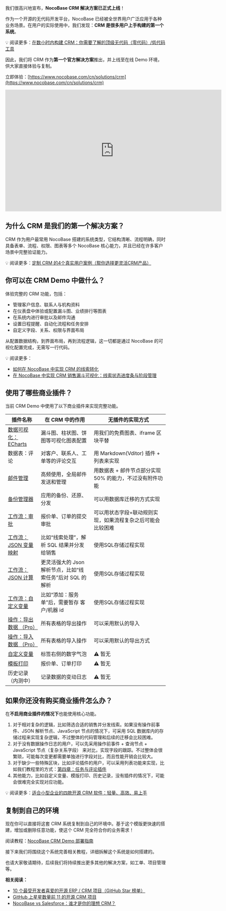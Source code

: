 我们很高兴地宣布，**NocoBase CRM  解决方案已正式上线**！

作为一个开源的无代码开发平台，NocoBase 已经被全世界用户广泛应用于各种业务场景。在用户的实际使用中，我们发现：**CRM 是很多用户上手构建的第一个系统**。

💡 阅读更多：[在数小时内构建 CRM：你需要了解的顶级无代码（零代码）/低代码工具](https://www.nocobase.com/cn/blog/low-code-no-code-crm-builder)

因此，我们将 CRM 作为**第一个官方解决方案**推出，并上线至在线 Demo 环境，供大家直接体验与复制。

立即体验：[https://www.nocobase.com/cn/solutions/crm](https://www.nocobase.com/cn/solutions/crm)

<iframe width="679" height="382" src="https://www.bilibili.com/video/BV1hJuHzHEg9/?share_source=copy_web&vd_source=24cb19db89fdbad2680a564b48441fa2" title="NocoBase CRM 解决方案正式上线！" frameborder="0" allow="accelerometer; autoplay; clipboard-write; encrypted-media; gyroscope; picture-in-picture; web-share" referrerpolicy="strict-origin-when-cross-origin" allowfullscreen></iframe>

## 为什么 CRM 是我们的第一个解决方案？

CRM 作为用户最常用 NocoBase 搭建的系统类型，它结构清晰、流程明确，同时具备表单、流程、权限、图表等多个 NocoBase 核心能力，并且已经在许多客户场景中完整验证能力。

💡 阅读更多：[定制 CRM 的4个真实用户案例（帮你选择更灵活CRM产品）](https://www.nocobase.com/cn/blog/custom-crm-case-studies)

## 你可以在 CRM Demo 中做什么？

体验完整的 CRM 功能，包括：

* 管理客户信息、联系人与机构资料
* 在仪表盘中体验或配置漏斗图、业绩排行等图表
* 在系统内进行审批以及邮件沟通
* 设置日程提醒、自动化流程和任务安排
* 自定义字段、关系、权限与界面布局

从配置数据结构，到界面布局，再到流程逻辑，这一切都是通过 NocoBase 的可视化配置完成，无需写一行代码。

💡 阅读更多：

* [如何在 NocoBase 中实现 CRM 的线索转化](https://www.nocobase.com/cn/tutorials/how-to-implement-lead-conversion-in-nocobase)
* [在 NocoBase 中实现 CRM 销售漏斗可视化：线索状态进度条与阶段管理](https://www.nocobase.com/cn/tutorials/nocobase-crm-sales-pipeline-visualization-lead-status-progress-bar)

## 使用了哪些商业插件？

当前 CRM Demo 中使用了以下商业插件来实现完整功能。


| 插件名称                                                                                            | 在 CRM 中的作用                                             | 无插件的实现方式                                            |
| --------------------------------------------------------------------------------------------------- | ----------------------------------------------------------- | ----------------------------------------------------------- |
| [数据可视化：ECharts](https://docs-cn.nocobase.com/handbook/data-visualization-echarts)             | 漏斗图、柱状图、饼图等可视化图表配置                        | 用我们的免费图表、iframe 区块平替                           |
| 数据表：评论                                                                                        | 对客户、联系人、工单等的评论交互                            | 用 Markdown(Vditor) 插件 + 列表来实现                       |
| [邮件管理](https://docs-cn.nocobase.com/handbook/email-manager/usage-admin)                         | 高频使用，全局邮件发送和管理                                | 用数据表 + 邮件节点部分实现 50% 的能力，不过没有附件功能    |
| [备份管理器](https://docs-cn.nocobase.com/handbook/backups)                                         | 应用的备份、还原、分发                                      | 可以用数据库迁移的方式实现                                  |
| [工作流：审批](https://docs-cn.nocobase.com/handbook/workflow/triggers/approval)                    | 报价单、订单的提交审批                                      | 可以用状态字段+联动规则实现，如果流程复杂之后可能会比较困难 |
| [工作流：JSON 变量映射](https://docs-cn.nocobase.com/handbook/workflow/nodes/json-variable-mapping) | 比如“线索处理”，解析 SQL 结果并分发给销售                 | 使用SQL存储过程实现                                         |
| [工作流：JSON 计算](https://docs-cn.nocobase.com/handbook/workflow/nodes/json-query)                | 更灵活强大的 Json 解析节点，比如“线索任务”后对 SQL 的解析 | 使用SQL存储过程实现                                         |
| [工作流：自定义变量](https://docs-cn.nocobase.com/handbook/workflow/nodes/variable)                 | 比如“添加：服务单”后，需要暂存 客户/机器 id               | 使用SQL存储过程实现                                         |
| [操作：导出数据 （Pro）](https://docs-cn.nocobase.com/handbook/action-export-pro)                   | 所有表格的导出操作                                          | 可以采用默认的导入                                          |
| [操作：导入数据 （Pro）](https://docs-cn.nocobase.com/handbook/action-import-pro)                   | 所有表格的导入操作                                          | 可以采用默认的导出方式                                      |
| [自定义变量](https://docs-cn.nocobase.com/handbook/custom-variables)                                | 标签右侧的数字气泡                                          | ⚠️ 暂无                                                   |
| [模板打印](https://docs-cn.nocobase.com/handbook/action-template-print)                             | 报价单、订单打印                                            | ⚠️ 暂无                                                   |
| 历史记录（内测中）                                                                                  | 记录数据的变动日志                                          | ⚠️ 暂无                                                   |

## 如果你还没有购买商业插件怎么办？

在**不启用商业插件的情况下**也能使用核心功能。

1. 对于相对复杂的逻辑，比如筛选合适的销售并分发线索。如果没有操作前事件、JSON 解析节点、JavaScript 节点的情况下，可采用 SQL 数据库内的存储过程来实现复杂逻辑，不过整体的代码管理和后续的迁移会比较困难。
2. 对于没有数据操作日志的用户，可以先采用操作前事件 + 查询节点 + JavaScript 节点（复杂关系字段） 来对比，实现字段的跟踪。不过整体会很繁琐，可能每次变更都需要单独进行字段对比，而且性能开销会比较大。
3. 对于缺少一些特殊区块，比如评论插件的用户，可以采用列表功能来实现，比如我们教程里的方式：[第四章：任务与评论插件](https://www.nocobase.com/cn/tutorials/task-tutorial-plugin-use#422-%E6%96%B9%E6%B3%95%E4%BA%8C%E8%87%AA%E5%AE%9A%E4%B9%89%E8%AF%84%E8%AE%BA%E8%A1%A8)
4. 其他能力，比如自定义变量、模版打印、历史记录，没有插件的情况下，可能会很难完全实现对应功能。

💡 阅读更多：[适合小型企业的四款开源 CRM 软件：轻量、高效、易上手](https://www.nocobase.com/cn/blog/the-best-4-crm-software-for-small-businesses)

## 复制到自己的环境

现在你可以直接将这套 CRM 系统复制到自己的环境中。基于这个模版更快速的搭建，增加或删除任意功能，使这个 CRM 完全符合你的业务需求！

阅读教程：[NocoBase CRM Demo 部署指南](https://www.nocobase.com/cn/tutorials/nocobase-crm-demo-deployment-guide)

接下来我们将围绕这个系统完善相关教程，详细拆解这个系统是如何搭建的。

也请大家敬请期待，后续我们将持续推出更多其他的解决方案，如工单、项目管理等。

**相关阅读：**

* [10 个最受开发者喜爱的开源 ERP / CRM 项目（GitHub Star 榜单）](https://www.nocobase.com/cn/blog/top-10-most-starred-open-source-erp-and-crm-on-github)
* [GitHub 上星星数量前 11 的开源 CRM 项目](https://www.nocobase.com/cn/blog/github-open-source-crm-projects)
* [NocoBase vs Salesforce：谁才是你的理想 CRM？](https://www.nocobase.com/cn/blog/nocobase-vs-salesforce)
